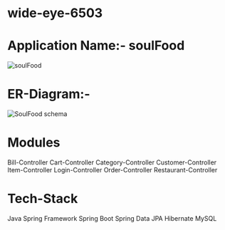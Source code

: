 # wide-eye-6503

# Application Name:- soulFood

![soulFood](https://user-images.githubusercontent.com/105925560/200720902-1cb0f234-4590-4892-b7fe-824903cb5707.png)

# ER-Diagram:-

![SoulFood schema](https://user-images.githubusercontent.com/105925560/201616514-93a563e6-29ad-455b-829c-780b47ea1a0b.png)

# Modules 

Bill-Controller
Cart-Controller
Category-Controller
Customer-Controller
Item-Controller
Login-Controller
Order-Controller
Restaurant-Controller

# Tech-Stack

Java
Spring Framework
Spring Boot
Spring Data JPA
Hibernate
MySQL


